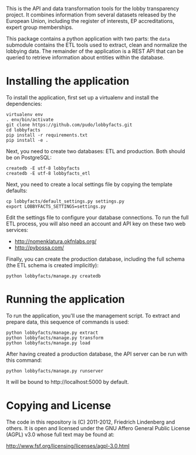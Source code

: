 
This is the API and data transformation tools for the lobby transparency
project. It combines information from several datasets released by the 
European Union, including the register of interests, EP accreditations, 
expert group memberships.

This package contains a python application with two parts: the ``data`` 
submodule contains the ETL tools used to extract, clean and normalize
the lobbying data. The remainder of the application is a REST API that
can be queried to retrieve information about entities within the
database.


Installing the application
==========================

To install the application, first set up a virtualenv and install the 
dependencies: 

    virtualenv env
    . env/bin/activate
    git clone https://github.com/pudo/lobbyfacts.git
    cd lobbyfacts
    pip install -r requirements.txt
    pip install -e . 

Next, you need to create two databases: ETL and production. Both should 
be on PostgreSQL:

    createdb -E utf-8 lobbyfacts
    createdb -E utf-8 lobbyfacts_etl

Next, you need to create a local settings file by copying the template 
defaults: 

    cp lobbyfacts/default_settings.py settings.py 
    export LOBBYFACTS_SETTINGS=settings.py
    
Edit the settings file to configure your database connections. To run
the full ETL process, you will also need an account and API key on these
two web services: 

* http://nomenklatura.okfnlabs.org/
* http://pybossa.com/

Finally, you can create the production database, including the full
schema (the ETL schema is created implicitly):
    
    python lobbyfacts/manage.py createdb


Running the application
=======================

To run the application, you'll use the management script. To extract 
and prepare data, this sequence of commands is used: 

    python lobbyfacts/manage.py extract
    python lobbyfacts/manage.py transform
    python lobbyfacts/manage.py load

After having created a production database, the API server can be run
with this command:

    python lobbyfacts/manage.py runserver

It will be bound to http://localhost:5000 by default.


Copying and License
===================

The code in this repository is (C) 2011-2012, Friedrich Lindenberg and 
others. It is open and licensed under the GNU Affero General Public
License (AGPL) v3.0 whose full text may be found at:

http://www.fsf.org/licensing/licenses/agpl-3.0.html


